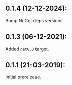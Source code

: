 ## 0.1.4 (12-12-2024): 

Bump NuGet deps versions

## 0.1.3 (06-12-2021):

Added `net6.0` target.

## 0.1.1 (21-03-2019): 

Initial prerelease.